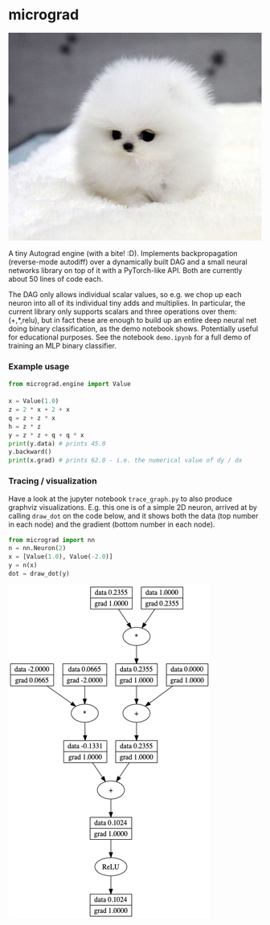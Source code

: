 
# micrograd

![awww](puppy.jpg)

A tiny Autograd engine (with a bite! :D). Implements backpropagation (reverse-mode autodiff) over a dynamically built DAG and a small neural networks library on top of it with a PyTorch-like API. Both are currently about 50 lines of code each.

The DAG only allows individual scalar values, so e.g. we chop up each neuron into all of its individual tiny adds and multiplies. In particular, the current library only supports scalars and three operations over them: (+,*,relu), but in fact these are enough to build up an entire deep neural net doing binary classification, as the demo notebook shows. Potentially useful for educational purposes. See the notebook `demo.ipynb` for a full demo of training an MLP binary classifier.

### Example usage

```python
from micrograd.engine import Value

x = Value(1.0)
z = 2 * x + 2 + x
q = z + z * x
h = z * z
y = z * z + q + q * x
print(y.data) # prints 45.0
y.backward()
print(x.grad) # prints 62.0 - i.e. the numerical value of dy / dx
```

### Tracing / visualization

Have a look at the jupyter notebook `trace_graph.py` to also produce graphviz visualizations. E.g. this one is of a simple 2D neuron, arrived at by calling `draw_dot` on the code below, and it shows both the data (top number in each node) and the gradient (bottom number in each node).

```python
from micrograd import nn
n = nn.Neuron(2)
x = [Value(1.0), Value(-2.0)]
y = n(x)
dot = draw_dot(y)
```

![2d neuron](gout.png)
